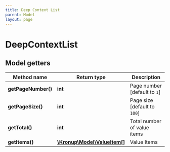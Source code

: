 ```yaml
---
title: Deep Context List
parent: Model
layout: page
---
```


# DeepContextList

## Model getters

Method name | Return type | Description
------------ | ------------- | -------------
**getPageNumber()** | **int** | Page number   [default to `1`]
**getPageSize()** | **int** | Page size   [default to `100`]
**getTotal()** | **int** | Total number of value items
**getItems()** | [**\Kronup\Model\ValueItem[]**](../ValueItem) | Value Items

